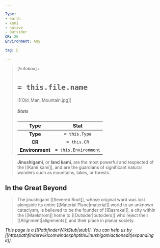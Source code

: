 ```yaml
---

Type:
- earth
- kami
- native
- Outsider
CR: 20
Environment: Any

tag: 👹

---
```


> [!infobox]+
> #  `= this.file.name`
> ![[Old_Man_Mountain.jpg]]
> ##### Stats
> Type | Stat |
> :---:|:---:|
> **Type** | `= this.Type` |
> **CR** | `= this.CR` |
> **Environment** | `= this.Environment` |



> **Jinushigami**, or **land kami**, are the most powerful and respected of the [[Kami|kami]], and are the guardians of significant natural wonders such as mountains, lakes, or forests.


## In the Great Beyond

> The jinushigami [[Severed Root]], whose original ward was lost alongside its entire [[Material Plane|material]] world to an unknown cataclysm, is believed to be the founder of [[Basrakal]], a city within the [[Maelstrom]] home to [[Outsider|outsiders]] who reject their [[Alignment|alignments]] and their place in planar society.



*This page is a [[PathfinderWikiStub|stub]]. You can help us by [[httpspathfinderwikicomwindexphptitleJinushigamiactionedit|expanding it]].*








